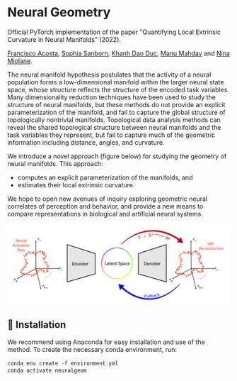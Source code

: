 # Neural Geometry #

Official PyTorch implementation of the paper "Quantifying Local Extrinsic Curvature in Neural Manifolds" (2022).

[Francisco Acosta](https://web.physics.ucsb.edu/~facosta/), [Sophia Sanborn](https://www.sophiasanborn.com/), [Khanh Dao Duc](https://kdaoduc.com/), [Manu Mahdav](https://www.manusmad.com/) and [Nina Miolane](https://www.ninamiolane.com/).

The neural manifold hypothesis postulates that the activity of a neural population forms a low-dimensional manifold within the larger neural state space, whose structure reflects the structure of the encoded task variables. Many dimensionality reduction techniques have been used to study the structure of neural manifolds, but these methods do not provide an explicit parameterization of the manifold, and fail to capture the global structure of topologically nontrivial manifolds. Topological data analysis methods can reveal the shared topological structure between neural manifolds and the task variables they represent, but fail to capture much of the geometric information including distance, angles, and curvature. 

We introduce a novel approach (figure below) for studying the geometry of neural manifolds. This approach:
- computes an explicit parameterization of the manifolds, and
- estimates their local extrinsic curvature.  

We hope to open new avenues of inquiry exploring geometric neural correlates of perception and behavior, and provide a new means to compare representations in biological and artificial neural systems.


![Overview of method to extract geometric features from neural activation manifolds. ](/method_overview.jpg)

## 🏡 Installation ##

We recommend using Anaconda for easy installation and use of the method. To create the necessary conda environment, run:

```
conda env create -f environment.yml
conda activate neuralgeom
```
